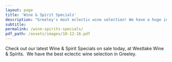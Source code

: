```yaml
---
layout: page
title: 'Wine & Spirit Specials'
description: "Greeley's most eclectic wine selection! We have a huge inventory to choose from, both foreign and domestic."
subtitle:
permalink: /wine-spirits-specials/
pdf_path: /assets/images/10-12-16.pdf
---
```



Check out our latest Wine & Spirit Specials on sale today, at Westlake Wine & Spirits.  We have the best eclectic wine selection in Greeley.